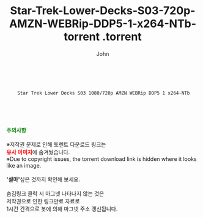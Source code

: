 ﻿---
layout: post
title:  "                   Star-Trek-Lower-Decks-S03-720p-AMZN-WEBRip-DDP5-1-x264-NTb-torrent                .torrent"
author: John
categories: [ 애니/만화 ]
tags: [  ]
image:  
description: "                   Star-Trek-Lower-Decks-S03-720p-AMZN-WEBRip-DDP5-1-x264-NTb-torrent                 torrent 정보 공유"
toc: true
toc_sticky: true
---

<br>

        Star Trek Lower Decks S03 1080/720p AMZN WEBRip DDP5 1 x264-NTb    
    
<br><br><br>
<p data-ke-size="size16"><b><span style="color: green;">주의사항</span></b><br /><br />※저작권 문제로 인해 토렌트 다운로드 링크는<br /><b><span style="color: red;">유사 이미지</span></b>에 숨겨뒀습니다.<br />※Due to copyright issues, the torrent download link is hidden where it looks like an image.<br /><br /><b>'설마'</b>싶은 것까지 확인해 보세요.<br /><br />숨김링크 클릭 시 마그넷 나타나지 않는 것은<br />저작권으로 인한 링크만료 자료로<br />1시간 간격으로 봇에 의해 마그넷 주소 갱신됩니다.</p>
